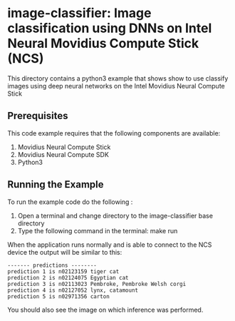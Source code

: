 # image-classifier: Image classification using DNNs on Intel Neural Movidius Compute Stick (NCS)

This directory contains a python3 example that shows show to use classify images using deep neural networks on the Intel Movidius Neural Compute Stick

## Prerequisites

This code example requires that the following components are available:
1. Movidius Neural Compute Stick
2. Movidius Neural Compute SDK
3. Python3


## Running the Example
To run the example code do the following :
1. Open a terminal and change directory to the image-classifier base directory
2. Type the following command in the terminal: make run 

When the application runs normally and is able to connect to the NCS device the output will be similar to this:

~~~
------- predictions --------
prediction 1 is n02123159 tiger cat
prediction 2 is n02124075 Egyptian cat
prediction 3 is n02113023 Pembroke, Pembroke Welsh corgi
prediction 4 is n02127052 lynx, catamount
prediction 5 is n02971356 carton
~~~

You should also see the image on which inference was performed.



